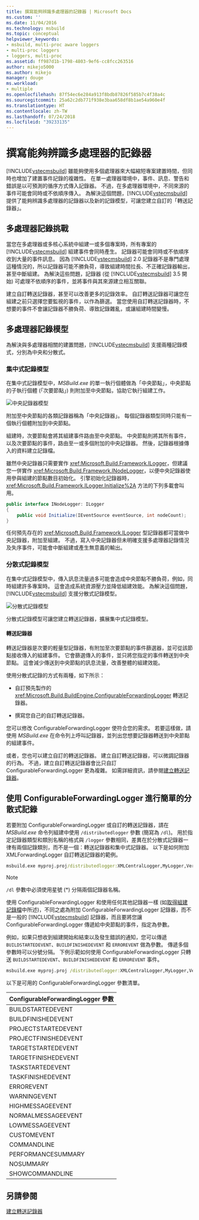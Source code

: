 ```yaml
---
title: 撰寫能夠辨識多處理器的記錄器 | Microsoft Docs
ms.custom: ''
ms.date: 11/04/2016
ms.technology: msbuild
ms.topic: conceptual
helpviewer_keywords:
- msbuild, multi-proc aware loggers
- multi-proc loggers
- loggers, multi-proc
ms.assetid: ff987d1b-1798-4803-9ef6-cc8fcc263516
author: mikejo5000
ms.author: mikejo
manager: douge
ms.workload:
- multiple
ms.openlocfilehash: 87f54ec6e284a913f8bdb87826f585b7c4f38a4c
ms.sourcegitcommit: 25a62c2db771f938e3baa658df8b1ae54a960e4f
ms.translationtype: HT
ms.contentlocale: zh-TW
ms.lasthandoff: 07/24/2018
ms.locfileid: "39233135"
---
```

# <a name="write-multi-processor-aware-loggers"></a>撰寫能夠辨識多處理器的記錄器
[!INCLUDE[vstecmsbuild](../extensibility/internals/includes/vstecmsbuild_md.md)] 雖能夠使用多個處理器來大幅縮短專案建置時間，但同時也增加了建置事件記錄的複雜性。 在單一處理器環境中，事件、訊息、警告和錯誤是以可預測的循序方式傳入記錄器。 不過，在多處理器環境中，不同來源的事件可能會同時或不依順序傳入。 為解決這個問題，[!INCLUDE[vstecmsbuild](../extensibility/internals/includes/vstecmsbuild_md.md)] 提供了能夠辨識多處理器的記錄器以及新的記錄模型，可讓您建立自訂的「轉送記錄器」。  
  
## <a name="multi-processor-logging-challenges"></a>多處理器記錄挑戰  
 當您在多處理器或多核心系統中組建一或多個專案時，所有專案的 [!INCLUDE[vstecmsbuild](../extensibility/internals/includes/vstecmsbuild_md.md)] 組建事件會同時產生。 記錄器可能會同時或不依順序收到大量的事件訊息。 因為 [!INCLUDE[vstecmsbuild](../extensibility/internals/includes/vstecmsbuild_md.md)] 2.0 記錄器不是專門處理這種情況的，所以記錄器可能不勝負荷，導致組建時間拉長、不正確記錄器輸出，甚至中斷組建。 為解決這些問題，記錄器 (從 [!INCLUDE[vstecmsbuild](../extensibility/internals/includes/vstecmsbuild_md.md)] 3.5 開始) 可處理不依順序的事件，並將事件與其來源建立相互關聯。  
  
 建立自訂轉送記錄器，甚至可以改善更多的記錄效率。 自訂轉送記錄器可讓您在組建之前只選擇您要監視的事件，以作為篩選。 當您使用自訂轉送記錄器時，不想要的事件不會讓記錄器不勝負荷、導致記錄雜亂，或讓組建時間變慢。  
  
## <a name="multi-processor-logging-models"></a>多處理器記錄模型  
 為解決與多處理器相關的建置問題，[!INCLUDE[vstecmsbuild](../extensibility/internals/includes/vstecmsbuild_md.md)] 支援兩種記錄模式，分別為中央和分散式。  
  
### <a name="central-logging-model"></a>集中式記錄模型  
 在集中式記錄模型中，*MSBuild.exe* 的單一執行個體做為「中央節點」，中央節點的子執行個體 (「次要節點」) 則附加至中央節點，協助它執行組建工作。  
  
 ![中央記錄器模型](../msbuild/media/centralnode.png "CentralNode")  
  
 附加至中央節點的各類記錄器稱為「中央記錄器」。 每個記錄器類型同時只能有一個執行個體附加到中央節點。  
  
 組建時，次要節點會將其組建事件路由至中央節點。 中央節點則將其所有事件，以及次要節點的事件，路由至一或多個附加的中央記錄器。 然後，記錄器根據傳入的資料建立記錄檔。  
  
 雖然中央記錄器只需要實作 <xref:Microsoft.Build.Framework.ILogger>，但建議您一併實作 <xref:Microsoft.Build.Framework.INodeLogger>，以便中央記錄器使用參與組建的節點數目初始化。 引擎初始化記錄器時，<xref:Microsoft.Build.Framework.ILogger.Initialize%2A> 方法的下列多載會叫用。  
  
```csharp
public interface INodeLogger: ILogger  
{  
    public void Initialize(IEventSource eventSource, int nodeCount);  
}  
```  
  
 任何預先存在的 <xref:Microsoft.Build.Framework.ILogger> 型記錄器都可當做中央記錄器，附加至組建。 不過，寫入中央記錄器但未明確支援多處理器記錄情況及失序事件，可能會中斷組建或產生無意義的輸出。  
  
### <a name="distributed-logging-model"></a>分散式記錄模型  
 在集中式記錄模型中，傳入訊息流量過多可能會造成中央節點不勝負荷，例如，同時組建許多專案時。 這會造成系統資源壓力並降低組建效能。 為解決這個問題，[!INCLUDE[vstecmsbuild](../extensibility/internals/includes/vstecmsbuild_md.md)] 支援分散式記錄模型。  
  
 ![分散式記錄模型](../msbuild/media/distnode.png "DistNode")  
  
 分散式記錄模型可讓您建立轉送記錄器，擴展集中式記錄模型。  
  
#### <a name="forwarding-loggers"></a>轉送記錄器  
 轉送記錄器是次要的輕量型記錄器，有附加至次要節點的事件篩選器，並可從該節點接收傳入的組建事件。 它會篩選傳入的事件，並只將您指定的事件轉送到中央節點。 這會減少傳送到中央節點的訊息流量，改善整體的組建效能。  
  
 使用分散式記錄的方式有兩種，如下所示：  
  
-   自訂預先製作的 <xref:Microsoft.Build.BuildEngine.ConfigurableForwardingLogger> 轉送記錄器。  
  
-   撰寫您自己的自訂轉送記錄器。  

您可以修改 ConfigurableForwardingLogger 使符合您的需求。 若要這樣做，請使用 *MSBuild.exe* 在命令列上呼叫記錄器，並列出您想要記錄器轉送到中央節點的組建事件。  

或者，您也可以建立自訂的轉送記錄器。 建立自訂轉送記錄器，可以微調記錄器的行為。 不過，建立自訂轉送記錄器會比只自訂 ConfigurableForwardingLogger 更為複雜。 如需詳細資訊，請參閱[建立轉送記錄器](../msbuild/creating-forwarding-loggers.md)。  
  
## <a name="using-the-configurableforwardinglogger-for-simple-distributed-logging"></a>使用 ConfigurableForwardingLogger 進行簡單的分散式記錄  
 若要附加 ConfigurableForwardingLogger 或自訂的轉送記錄器，請在 *MSBuild.exe* 命令列組建中使用 `/distributedlogger` 參數 (簡寫為 `/dl`)。 用於指定記錄器類型和類別名稱的格式與 `/logger` 參數相同，差異在於分散式記錄器一律有兩個記錄類別，而不是一個：轉送記錄器和集中式記錄器。 以下是如何附加 XMLForwardingLogger 自訂轉送記錄器的範例。  
  
```cmd  
msbuild.exe myproj.proj/distributedlogger:XMLCentralLogger,MyLogger,Version=1.0.2,Culture=neutral*XMLForwardingLogger,MyLogger,Version=1.0.2,Culture=neutral  
```  
  
> [!NOTE]
>  `/dl` 參數中必須使用星號 (*) 分隔兩個記錄器名稱。  
  
 使用 ConfigurableForwardingLogger 和使用任何其他記錄器一樣 (如[取得組建記錄檔](../msbuild/obtaining-build-logs-with-msbuild.md)中所述)，不同之處為附加 ConfigurableForwardingLogger 記錄器，而不是一般的 [!INCLUDE[vstecmsbuild](../extensibility/internals/includes/vstecmsbuild_md.md)] 記錄器，而且要將您讓 ConfigurableForwardingLogger 傳遞給中央節點的事件，指定為參數。  
  
 例如，如果只想收到組建開始和結束以及發生錯誤的通知，您可以傳遞 `BUILDSTARTEDEVENT`、`BUILDFINISHEDEVENT` 和 `ERROREVENT` 做為參數。 傳遞多個參數時可以分號分隔。 下例示範如何使用 ConfigurableForwardingLogger 只轉送 `BUILDSTARTEDEVENT`、`BUILDFINISHEDEVENT` 和 `ERROREVENT` 事件。  
  
```cmd  
msbuild.exe myproj.proj /distributedlogger:XMLCentralLogger,MyLogger,Version=1.0.2,Culture=neutral*ConfigureableForwardingLogger,C:\My.dll;BUILDSTARTEDEVENT; BUILDFINISHEDEVENT;ERROREVENT  
```  
  
 以下是可用的 ConfigurableForwardingLogger 參數清單。  
  
|ConfigurableForwardingLogger 參數|  
|---------------------------------------------|  
|BUILDSTARTEDEVENT|  
|BUILDFINISHEDEVENT|  
|PROJECTSTARTEDEVENT|  
|PROJECTFINISHEDEVENT|  
|TARGETSTARTEDEVENT|  
|TARGETFINISHEDEVENT|  
|TASKSTARTEDEVENT|  
|TASKFINISHEDEVENT|  
|ERROREVENT|  
|WARNINGEVENT|  
|HIGHMESSAGEEVENT|  
|NORMALMESSAGEEVENT|  
|LOWMESSAGEEVENT|  
|CUSTOMEVENT|  
|COMMANDLINE|  
|PERFORMANCESUMMARY|  
|NOSUMMARY|  
|SHOWCOMMANDLINE|  
  
## <a name="see-also"></a>另請參閱  
 [建立轉送記錄器](../msbuild/creating-forwarding-loggers.md)